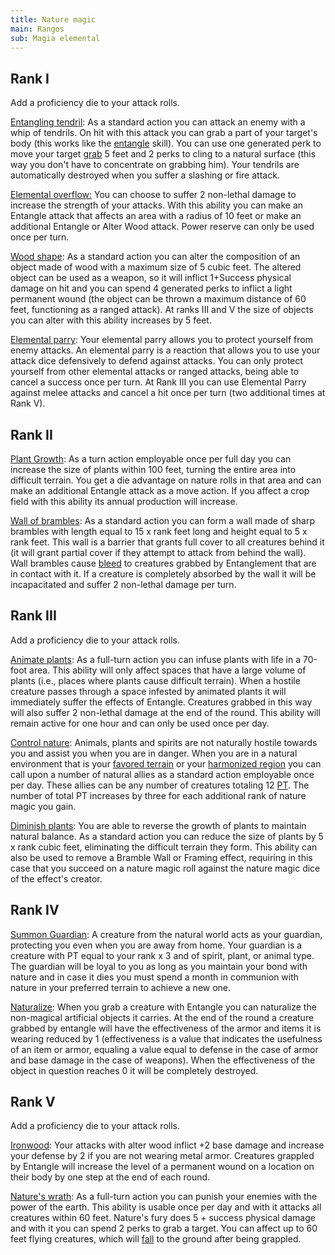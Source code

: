 ```yaml
---
title: Nature magic
main: Rangos
sub: Magia elemental
---
```


## Rank I

Add a proficiency die to your attack rolls.

<u>Entangling tendril</u>: As a standard action you can attack an enemy with a whip of tendrils. On hit with this attack you can grab a part of your target's body (this works like the [entangle](https://raldamain.com/rules/Reglas%20principales/Efectos%20de%20estado.html#agarrada) skill). You can use one generated perk to move your target [grab](https://raldamain.com/rules/Reglas%20principales/Efectos%20de%20estado.html#agarrada) 5 feet and 2 perks to cling to a natural surface (this way you don't have to concentrate on grabbing him). Your tendrils are automatically destroyed when you suffer a slashing or fire attack.

<u>Elemental overflow:</u> You can choose to suffer 2 non-lethal damage to increase the strength of your attacks. With this ability you can make an Entangle attack that affects an area with a radius of 10 feet or make an additional Entangle or Alter Wood attack. Power reserve can only be used once per turn.

<u>Wood shape</u>: As a standard action you can alter the composition of an object made of wood with a maximum size of 5 cubic feet. The altered object can be used as a weapon, so it will inflict 1+Success physical damage on hit and you can spend 4 generated perks to inflict a light permanent wound (the object can be thrown a maximum distance of 60 feet, functioning as a ranged attack). At ranks III and V the size of objects you can alter with this ability increases by 5 feet.

<u>Elemental parry</u>: Your elemental parry allows you to protect yourself from enemy attacks. An elemental parry is a reaction that allows you to use your attack dice defensively to defend against attacks. You can only protect yourself from other elemental attacks or ranged attacks, being able to cancel a success once per turn. At Rank III you can use Elemental Parry against melee attacks and cancel a hit once per turn (two additional times at Rank V).

## Rank II

<u>Plant Growth</u>: As a turn action employable once per full day you can increase the size of plants within 100 feet, turning the entire area into difficult terrain. You get a die advantage on nature rolls in that area and can make an additional Entangle attack as a move action. If you affect a crop field with this ability its annual production will increase. 

<u>Wall of brambles</u>: As a standard action you can form a wall made of sharp brambles with length equal to 15 x rank feet long and height equal to 5 x rank feet. This wall is a barrier that grants full cover to all creatures behind it (it will grant partial cover if they attempt to attack from behind the wall). Wall brambles cause [bleed](https://raldamain.com/rules/Reglas%20principales/Efectos%20de%20estado.html#sangrado) to creatures grabbed by Entanglement that are in contact with it. If a creature is completely absorbed by the wall it will be incapacitated and suffer 2 non-lethal damage per turn.

## Rank III

Add a proficiency die to your attack rolls.

<u>Animate plants</u>: As a full-turn action you can infuse plants with life in a 70-foot area. This ability will only affect spaces that have a large volume of plants (i.e., places where plants cause difficult terrain). When a hostile creature passes through a space infested by animated plants it will immediately suffer the effects of Entangle. Creatures grabbed in this way will also suffer 2 non-lethal damage at the end of the round. This ability will remain active for one hour and can only be used once per day. 

<u>Control nature</u>: Animals, plants and spirits are not naturally hostile towards you and assist you when you are in danger. When you are in a natural environment that is your [favored terrain](https://raldamain.com/rules/Rangos/Combate/rastrear.html#rango-i) or your [harmonized region](https://raldamain.com/rules/Rangos/Ascendencias/ascendencia%20verdeante.html#rango-ii) you can call upon a number of natural allies as a standard action employable once per day. These allies can be any number of creatures totaling 12 [PT](https://raldamain.com/rules/Reglas%20adicionales/crear%20criaturas.html#puntos-de-transformaci%C3%B3n). The number of total PT increases by three for each additional rank of nature magic you gain.

<u>Diminish plants</u>: You are able to reverse the growth of plants to maintain natural balance. As a standard action you can reduce the size of plants by 5 x rank cubic feet, eliminating the difficult terrain they form. This ability can also be used to remove a Bramble Wall or Framing effect, requiring in this case that you succeed on a nature magic roll against the nature magic dice of the effect's creator.

## Rank IV

<u>Summon Guardian</u>: A creature from the natural world acts as your guardian, protecting you even when you are away from home. Your guardian is a creature with PT equal to your rank x 3 and of spirit, plant, or animal type. The guardian will be loyal to you as long as you maintain your bond with nature and in case it dies you must spend a month in communion with nature in your preferred terrain to achieve a new one.

<u>Naturalize</u>: When you grab a creature with Entangle you can naturalize the non-magical artificial objects it carries. At the end of the round a creature grabbed by entangle will have the effectiveness of the armor and items it is wearing reduced by 1 (effectiveness is a value that indicates the usefulness of an item or armor, equaling a value equal to defense in the case of armor and base damage in the case of weapons). When the effectiveness of the object in question reaches 0 it will be completely destroyed.

## Rank V

Add a proficiency die to your attack rolls.

<u>Ironwood</u>: Your attacks with alter wood inflict +2 base damage and increase your defense by 2 if you are not wearing metal armor. Creatures grappled by Entangle will increase the level of a permanent wound on a location on their body by one step at the end of each round.

<u>Nature's wrath</u>: As a full-turn action you can punish your enemies with the power of the earth. This ability is usable once per day and with it attacks all creatures within 60 feet. Nature's fury does 5 + success physical damage and with it you can spend 2 perks to grab a target. You can affect up to 60 feet flying creatures, which will [fall](https://raldamain.com/rules/Reglas%20principales/reglas%20de%20combate.html#ca%C3%ADdas) to the ground after being grappled.